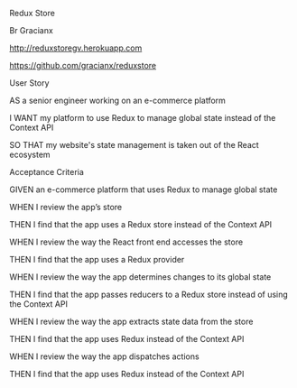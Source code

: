 Redux Store

Br Gracianx

http://reduxstoregv.herokuapp.com

https://github.com/gracianx/reduxstore

User Story

AS a senior engineer working on an e-commerce platform

I WANT my platform to use Redux to manage global state instead of the Context API

SO THAT my website's state management is taken out of the React ecosystem

Acceptance Criteria

GIVEN an e-commerce platform that uses Redux to manage global state

WHEN I review the app’s store

THEN I find that the app uses a Redux store instead of the Context API

WHEN I review the way the React front end accesses the store

THEN I find that the app uses a Redux provider

WHEN I review the way the app determines changes to its global state

THEN I find that the app passes reducers to a Redux store instead of using the Context API

WHEN I review the way the app extracts state data from the store

THEN I find that the app uses Redux instead of the Context API

WHEN I review the way the app dispatches actions

THEN I find that the app uses Redux instead of the Context API
